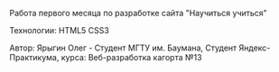 Работа первого месяца по разработке сайта
"Научиться учиться"

Технологии:
HTML5
CSS3

Автор:
Ярыгин Олег - Студент МГТУ им. Баумана,
Студент Яндекс-Практикума, курса: Веб-разработка
кагорта №13

